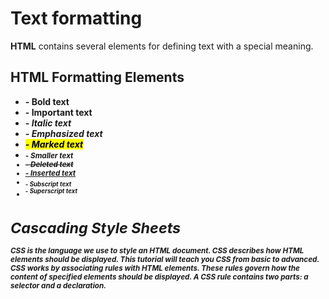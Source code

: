 # Text formatting
**HTML** contains several elements for defining text with a special meaning.
## HTML Formatting Elements
* <b> - Bold text
* <strong> - Important text
* <i> - Italic text
* <em> - Emphasized text
* <mark> - Marked text
* <small> - Smaller text
* <del> - Deleted text
* <ins> - Inserted text
* <sub> - Subscript text
* <sup> - Superscript text
# Cascading Style Sheets
**CSS** is the language we use to style an HTML document.
CSS describes how HTML elements should be displayed.
This tutorial will teach you CSS from basic to advanced.
CSS works by associating rules with HTML elements. These rules govern
how the content of specified elements should be displayed. A CSS rule
contains two parts: a **selector**   and a **declaration**.


